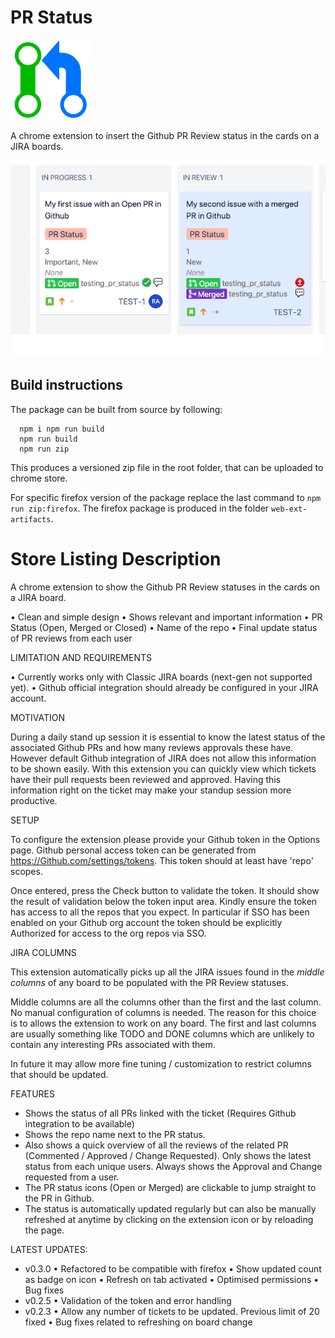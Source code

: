 # PR Status
![PR Status](src/icons/icon-active.png "PR Status")

A chrome extension to insert the Github PR Review status in the cards on a JIRA boards.

![Quick Overview](./assets/screenshot2.png)

## Build instructions

The package can be built from source by following:

```
  npm i npm run build
  npm run build
  npm run zip
```
This produces a versioned zip file in the root folder, that can be uploaded to chrome store.

For specific firefox version of the package replace the last command to `npm run zip:firefox`. The firefox package is produced in the folder `web-ext-artifacts`.


# Store Listing Description

A chrome extension to show the Github PR Review statuses in the cards on a JIRA board.

• Clean and simple design
• Shows relevant and important information 
  • PR Status (Open, Merged or Closed)
  • Name of the repo 
  • Final update status of PR reviews from each user

LIMITATION AND REQUIREMENTS

• Currently works only with Classic JIRA boards (next-gen not supported yet).
• Github official integration should already be configured in your JIRA account.


MOTIVATION

During a daily stand up session it is essential to know the latest status of the associated Github PRs and how many reviews approvals these have. However default Github integration of JIRA does not allow this information to be shown easily. With this extension you can quickly view which tickets have their pull requests been reviewed and approved. Having this information right on the ticket may make your standup session more productive.


SETUP

To configure the extension please provide your Github token in the Options page. Github personal access token can be generated from https://Github.com/settings/tokens. This token should at least have 'repo' scopes.

Once entered, press the Check button to validate the token. It should show the result of validation below the token input area. Kindly ensure the token has  access to all the repos that you expect. In particular if SSO has been enabled on your Github org account the token should be explicitly Authorized for access to the org repos via SSO.


JIRA COLUMNS

This extension automatically picks up all the JIRA issues found in the *middle columns* of any board to be populated with the PR Review statuses. 

Middle columns are all the columns other than the first and the last column. No manual configuration of columns is needed. The reason for this choice is to allows the extension to work on any board. The first and last columns are usually something like TODO and DONE columns which are unlikely to contain any interesting PRs associated with them.

In future it may allow more fine tuning / customization to restrict columns that should be updated.


FEATURES

- Shows the status of all PRs linked with the ticket (Requires Github integration to be available)
- Shows the repo name next to the PR status.
- Also shows a quick overview of all the reviews of the related PR (Commented / Approved / Change Requested). Only shows the latest status from each unique users. Always shows the Approval and Change requested from a user.
- The PR status icons (Open or Merged) are clickable to jump straight to the PR in Github. 
- The status is automatically updated regularly but can also be manually refreshed at anytime by clicking on the extension icon or by reloading the page.

LATEST UPDATES:
- v0.3.0
  • Refactored to be compatible with firefox
  • Show updated count as badge on icon
  • Refresh on tab activated
  • Optimised permissions
  • Bug fixes
- v0.2.5
  • Validation of the token and error handling
- v0.2.3
  • Allow any number of tickets to be updated. Previous limit of 20 fixed
  • Bug fixes related to refreshing on board change
